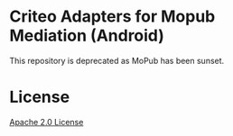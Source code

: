 # Criteo Adapters for Mopub Mediation (Android)
This repository is deprecated as MoPub has been sunset.

# License
[Apache 2.0 License](http://www.apache.org/licenses/LICENSE-2.0.html)
